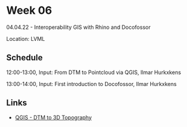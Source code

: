 # Week 06

04.04.22 - Interoperability GIS with Rhino and Docofossor  
  
Location: LVML

## Schedule
12:00-13:00, Input: From DTM to Pointcloud via QGIS, Ilmar Hurkxkens

13:00-14:00, Input: First introduction to Docofossor, Ilmar Hurkxkens
  
## Links

- [QGIS - DTM to 3D Topography](https://girot-ethz.github.io/ddm/11_QGIS_Topography.html)
